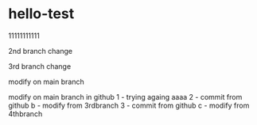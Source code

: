 # hello-test

11111111111

2nd branch change

3rd branch change

modify on main branch

modify on main branch in github
1 - trying againg
aaaa
2 - commit from github
b - modify from 3rdbranch
3 - commit from github
c - modify from 4thbranch
